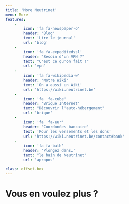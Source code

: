 ```yaml
---
title: 'More Neutrinet'
menu: More
features:
    -
        icon: 'fa fa-newspaper-o'
        header: 'Blog'
        text: 'Lire le journal'
        url: 'blog'
    -
        icon: 'fa fa-expeditedssl'
        header: "Besoin d'un VPN ?"
        text: "C'est ce qu'on fait !"
        url: 'vpn'
    -
        icon: 'fa fa-wikipedia-w'
        header: 'Notre Wiki'
        text: 'On a aussi un Wiki'
        url: 'https://wiki.neutrinet.be'
    -
        icon: 'fa  fa-cube'
        header: 'Brique Internet'
        text: "Découvrir l'auto-hébergement"
        url: 'brique'
    -
        icon: 'fa  fa-eur'
        header: 'Coordonées bancaire'
        text: 'Pour les versements et les dons'
        url: 'https://wiki.neutrinet.be/contact#bank'
    -
        icon: 'fa fa-bath'
        header: 'Plongez dans…'
        text: "le bain de Neutrinet"
        url: 'apropos'

class: offset-box
---
```


# Vous en voulez plus ?